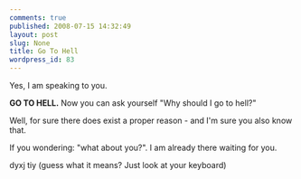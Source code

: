 ```yaml
---
comments: true
published: 2008-07-15 14:32:49
layout: post
slug: None
title: Go To Hell
wordpress_id: 83
---
```


Yes, I am speaking to you.

**GO TO HELL.** Now you can ask yourself "Why should I go to hell?"

Well, for sure there does exist a proper reason - and I'm sure you also
know that.

If you wondering: "what about you?". I am already
there waiting for you.

dyxj tiy (guess what it means? Just look at your keyboard)


